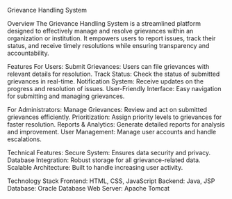 Grievance Handling System

Overview
The Grievance Handling System is a streamlined platform designed to effectively manage and resolve grievances within an organization or institution. 
It empowers users to report issues, track their status, and receive timely resolutions while ensuring transparency and accountability.

Features
For Users:
Submit Grievances: Users can file grievances with relevant details for resolution.
Track Status: Check the status of submitted grievances in real-time.
Notification System: Receive updates on the progress and resolution of issues.
User-Friendly Interface: Easy navigation for submitting and managing grievances.

For Administrators:
Manage Grievances: Review and act on submitted grievances efficiently.
Prioritization: Assign priority levels to grievances for faster resolution.
Reports & Analytics: Generate detailed reports for analysis and improvement.
User Management: Manage user accounts and handle escalations.

Technical Features:
Secure System: Ensures data security and privacy.
Database Integration: Robust storage for all grievance-related data.
Scalable Architecture: Built to handle increasing user activity.


Technology Stack
Frontend: HTML, CSS, JavaScript
Backend: Java, JSP
Database: Oracle Database
Web Server: Apache Tomcat
